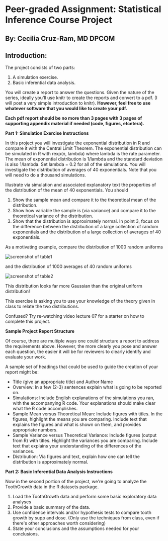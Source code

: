 # Peer-graded Assignment: Statistical Inference Course Project

## By: Cecilia Cruz-Ram, MD DPCOM


## Introduction:


The project consists of two parts:

1. A simulation exercise.
2. Basic inferential data analysis.

You will create a report to answer the questions. Given the nature of the series, ideally you'll use knitr to create the 
reports and convert to a pdf. (I will post a very simple introduction to knitr). <b>However, feel free to use whatever 
software that you would like to create your pdf.

Each pdf report should be no more than 3 pages with 3 pages of supporting appendix material if needed (code, figures, etcetera).



Part 1: Simulation Exercise Instructions</b>

In this project you will investigate the exponential distribution in R and compare it with the Central Limit Theorem. 
The exponential distribution can be simulated in R with rexp(n, lambda) where lambda is the rate parameter. The mean 
of exponential distribution is 1/lambda and the standard deviation is also 1/lambda. Set lambda = 0.2 for all of the 
simulations. You will investigate the distribution of averages of 40 exponentials. Note that you will need to do a 
thousand simulations.

Illustrate via simulation and associated explanatory text the properties of the distribution of the mean of 40 exponentials. 
You should

1. Show the sample mean and compare it to the theoretical mean of the distribution.
2. Show how variable the sample is (via variance) and compare it to the theoretical variance of the distribution.
3. Show that the distribution is approximately normal.
In point 3, focus on the difference between the distribution of a large collection of random exponentials and the distribution 
of a large collection of averages of 40 exponentials.

As a motivating example, compare the distribution of 1000 random uniforms

![screenshot of table1](table1)



and the distribution of 1000 averages of 40 random uniforms

![screenshot of table2](table2)




This distribution looks far more Gaussian than the original uniform distribution!

This exercise is asking you to use your knowledge of the theory given in class to relate the two distributions.

Confused? Try re-watching video lecture 07 for a starter on how to complete this project.

<b>Sample Project Report Structure</b>

Of course, there are multiple ways one could structure a report to address the requirements above. However, the 
more clearly you pose and answer each question, the easier it will be for reviewers to clearly identify and evaluate your work.

A sample set of headings that could be used to guide the creation of your report might be:

* Title (give an appropriate title) and Author Name
* Overview: In a few (2-3) sentences explain what is going to be reported on.
* Simulations: Include English explanations of the simulations you ran, with the accompanying R code. Your explanations 
should make clear what the R code accomplishes.
* Sample Mean versus Theoretical Mean: Include figures with titles. In the figures, highlight the means you are comparing. 
Include text that explains the figures and what is shown on them, and provides appropriate numbers.
* Sample Variance versus Theoretical Variance: Include figures (output from R) with titles. Highlight the variances you are 
comparing. Include text that explains your understanding of the differences of the variances.
* Distribution: Via figures and text, explain how one can tell the distribution is approximately normal.



<b>Part 2: Basic Inferential Data Analysis Instructions</b>

Now in the second portion of the project, we're going to analyze the ToothGrowth data in the R datasets package.

1. Load the ToothGrowth data and perform some basic exploratory data analyses
2. Provide a basic summary of the data.
3. Use confidence intervals and/or hypothesis tests to compare tooth growth by supp and dose. (Only use the techniques from 
class, even if there's other approaches worth considering)
4. State your conclusions and the assumptions needed for your conclusions.
